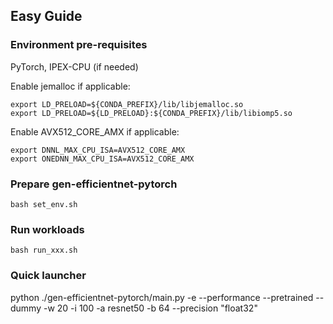 ## Easy Guide

### Environment pre-requisites
PyTorch, IPEX-CPU (if needed)

Enable jemalloc if applicable:
```
export LD_PRELOAD=${CONDA_PREFIX}/lib/libjemalloc.so
export LD_PRELOAD=${LD_PRELOAD}:${CONDA_PREFIX}/lib/libiomp5.so
```
Enable AVX512_CORE_AMX if applicable:
```
export DNNL_MAX_CPU_ISA=AVX512_CORE_AMX
export ONEDNN_MAX_CPU_ISA=AVX512_CORE_AMX
```

### Prepare gen-efficientnet-pytorch
```
bash set_env.sh
```

### Run workloads
```
bash run_xxx.sh
```

### Quick launcher
python ./gen-efficientnet-pytorch/main.py -e --performance --pretrained --dummy -w 20 -i 100 -a resnet50 -b 64 --precision "float32"
